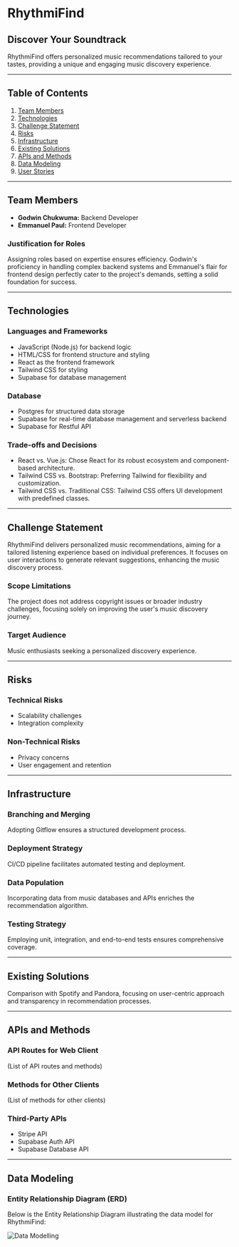 # RhythmiFind

## Discover Your Soundtrack

RhythmiFind offers personalized music recommendations tailored to your tastes, providing a unique and engaging music discovery experience.

---

## Table of Contents

1. [Team Members](#team-members)
2. [Technologies](#technologies)
3. [Challenge Statement](#challenge-statement)
4. [Risks](#risks)
5. [Infrastructure](#infrastructure)
6. [Existing Solutions](#existing-solutions)
7. [APIs and Methods](#apis-and-methods)
8. [Data Modeling](#data-modeling)
9. [User Stories](#user-stories)

---

## Team Members

- **Godwin Chukwuma:** Backend Developer
- **Emmanuel Paul:** Frontend Developer

### Justification for Roles

Assigning roles based on expertise ensures efficiency. Godwin's proficiency in handling complex backend systems and Emmanuel's flair for frontend design perfectly cater to the project's demands, setting a solid foundation for success.

---

## Technologies

### Languages and Frameworks

- JavaScript (Node.js) for backend logic
- HTML/CSS for frontend structure and styling
- React as the frontend framework
- Tailwind CSS for styling
- Supabase for database management


### Database

- Postgres for structured data storage
- Supabase for real-time database management and serverless backend
- Supabase for Restful API

### Trade-offs and Decisions

- React vs. Vue.js: Chose React for its robust ecosystem and component-based architecture.
- Tailwind CSS vs. Bootstrap: Preferring Tailwind for flexibility and customization.
- Tailwind CSS vs. Traditional CSS: Tailwind CSS offers UI development with predefined classes.
---

## Challenge Statement

RhythmiFind delivers personalized music recommendations, aiming for a tailored listening experience based on individual preferences. It focuses on user interactions to generate relevant suggestions, enhancing the music discovery process.

### Scope Limitations

The project does not address copyright issues or broader industry challenges, focusing solely on improving the user's music discovery journey.

### Target Audience

Music enthusiasts seeking a personalized discovery experience.

---

## Risks

### Technical Risks

- Scalability challenges
- Integration complexity

### Non-Technical Risks

- Privacy concerns
- User engagement and retention

---

## Infrastructure

### Branching and Merging

Adopting Gitflow ensures a structured development process.

### Deployment Strategy

CI/CD pipeline facilitates automated testing and deployment.

### Data Population

Incorporating data from music databases and APIs enriches the recommendation algorithm.

### Testing Strategy

Employing unit, integration, and end-to-end tests ensures comprehensive coverage.

---

## Existing Solutions

Comparison with Spotify and Pandora, focusing on user-centric approach and transparency in recommendation processes.

---

## APIs and Methods

### API Routes for Web Client

(List of API routes and methods)

### Methods for Other Clients

(List of methods for other clients)

### Third-Party APIs

- Stripe API
- Supabase Auth API
- Supabase Database API

---

## Data Modeling

### Entity Relationship Diagram (ERD)

Below is the Entity Relationship Diagram illustrating the data model for RhythmiFind:

![Data Modelling](https://github.com/emmanuelist/alx-higher_level_programming/assets/72014364/daa8935c-e792-4b83-8d1d-989991e7cb46)

